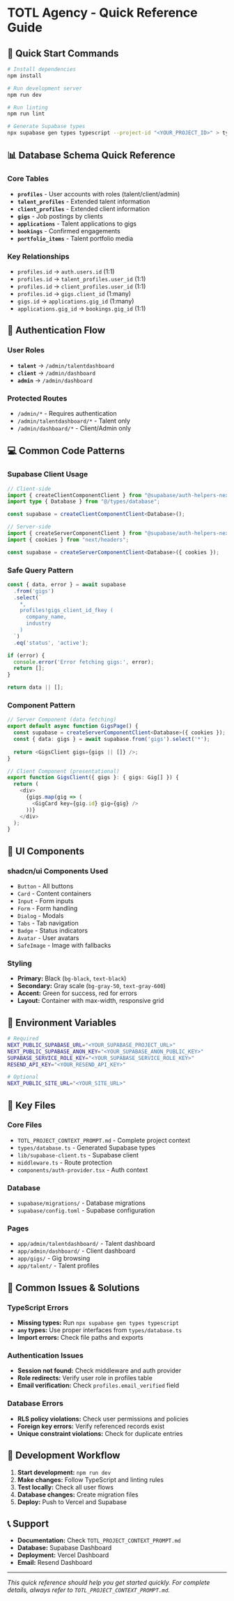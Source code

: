 # TOTL Agency - Quick Reference Guide

## 🚀 Quick Start Commands

```bash
# Install dependencies
npm install

# Run development server
npm run dev

# Run linting
npm run lint

# Generate Supabase types
npx supabase gen types typescript --project-id "<YOUR_PROJECT_ID>" > types/database.ts
```

## 📊 Database Schema Quick Reference

### Core Tables
- **`profiles`** - User accounts with roles (talent/client/admin)
- **`talent_profiles`** - Extended talent information
- **`client_profiles`** - Extended client information
- **`gigs`** - Job postings by clients
- **`applications`** - Talent applications to gigs
- **`bookings`** - Confirmed engagements
- **`portfolio_items`** - Talent portfolio media

### Key Relationships
- `profiles.id` → `auth.users.id` (1:1)
- `profiles.id` → `talent_profiles.user_id` (1:1)
- `profiles.id` → `client_profiles.user_id` (1:1)
- `profiles.id` → `gigs.client_id` (1:many)
- `gigs.id` → `applications.gig_id` (1:many)
- `applications.gig_id` → `bookings.gig_id` (1:1)

## 🔐 Authentication Flow

### User Roles
- **`talent`** → `/admin/talentdashboard`
- **`client`** → `/admin/dashboard`
- **`admin`** → `/admin/dashboard`

### Protected Routes
- `/admin/*` - Requires authentication
- `/admin/talentdashboard/*` - Talent only
- `/admin/dashboard/*` - Client/Admin only

## 💻 Common Code Patterns

### Supabase Client Usage
```typescript
// Client-side
import { createClientComponentClient } from "@supabase/auth-helpers-nextjs";
import type { Database } from "@/types/database";

const supabase = createClientComponentClient<Database>();

// Server-side
import { createServerComponentClient } from "@supabase/auth-helpers-nextjs";
import { cookies } from "next/headers";

const supabase = createServerComponentClient<Database>({ cookies });
```

### Safe Query Pattern
```typescript
const { data, error } = await supabase
  .from('gigs')
  .select(`
    *,
    profiles!gigs_client_id_fkey (
      company_name,
      industry
    )
  `)
  .eq('status', 'active');

if (error) {
  console.error('Error fetching gigs:', error);
  return [];
}

return data || [];
```

### Component Pattern
```typescript
// Server Component (data fetching)
export default async function GigsPage() {
  const supabase = createServerComponentClient<Database>({ cookies });
  const { data: gigs } = await supabase.from('gigs').select('*');
  
  return <GigsClient gigs={gigs || []} />;
}

// Client Component (presentational)
export function GigsClient({ gigs }: { gigs: Gig[] }) {
  return (
    <div>
      {gigs.map(gig => (
        <GigCard key={gig.id} gig={gig} />
      ))}
    </div>
  );
}
```

## 🎨 UI Components

### shadcn/ui Components Used
- `Button` - All buttons
- `Card` - Content containers
- `Input` - Form inputs
- `Form` - Form handling
- `Dialog` - Modals
- `Tabs` - Tab navigation
- `Badge` - Status indicators
- `Avatar` - User avatars
- `SafeImage` - Image with fallbacks

### Styling
- **Primary:** Black (`bg-black`, `text-black`)
- **Secondary:** Gray scale (`bg-gray-50`, `text-gray-600`)
- **Accent:** Green for success, red for errors
- **Layout:** Container with max-width, responsive grid

## 🔧 Environment Variables

```bash
# Required
NEXT_PUBLIC_SUPABASE_URL="<YOUR_SUPABASE_PROJECT_URL>"
NEXT_PUBLIC_SUPABASE_ANON_KEY="<YOUR_SUPABASE_ANON_PUBLIC_KEY>"
SUPABASE_SERVICE_ROLE_KEY="<YOUR_SUPABASE_SERVICE_ROLE_KEY>"
RESEND_API_KEY="<YOUR_RESEND_API_KEY>"

# Optional
NEXT_PUBLIC_SITE_URL="<YOUR_SITE_URL>"
```

## 📁 Key Files

### Core Files
- `TOTL_PROJECT_CONTEXT_PROMPT.md` - Complete project context
- `types/database.ts` - Generated Supabase types
- `lib/supabase-client.ts` - Supabase client
- `middleware.ts` - Route protection
- `components/auth-provider.tsx` - Auth context

### Database
- `supabase/migrations/` - Database migrations
- `supabase/config.toml` - Supabase configuration

### Pages
- `app/admin/talentdashboard/` - Talent dashboard
- `app/admin/dashboard/` - Client dashboard
- `app/gigs/` - Gig browsing
- `app/talent/` - Talent profiles

## 🚨 Common Issues & Solutions

### TypeScript Errors
- **Missing types:** Run `npx supabase gen types typescript`
- **`any` types:** Use proper interfaces from `types/database.ts`
- **Import errors:** Check file paths and exports

### Authentication Issues
- **Session not found:** Check middleware and auth provider
- **Role redirects:** Verify user role in profiles table
- **Email verification:** Check `profiles.email_verified` field

### Database Errors
- **RLS policy violations:** Check user permissions and policies
- **Foreign key errors:** Verify referenced records exist
- **Unique constraint violations:** Check for duplicate entries

## 🔄 Development Workflow

1. **Start development:** `npm run dev`
2. **Make changes:** Follow TypeScript and linting rules
3. **Test locally:** Check all user flows
4. **Database changes:** Create migration files
5. **Deploy:** Push to Vercel and Supabase

## 📞 Support

- **Documentation:** Check `TOTL_PROJECT_CONTEXT_PROMPT.md`
- **Database:** Supabase Dashboard
- **Deployment:** Vercel Dashboard
- **Email:** Resend Dashboard

---

*This quick reference should help you get started quickly. For complete details, always refer to `TOTL_PROJECT_CONTEXT_PROMPT.md`.* 